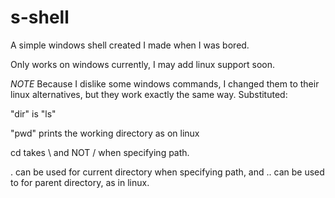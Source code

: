 # s-shell
A simple windows shell created I made when I was bored.

Only works on windows currently, I may add linux support soon.

*NOTE*
Because I dislike some windows commands, I changed them to their linux alternatives, but they work exactly the same way.
Substituted:

"dir" is "ls"

"pwd" prints the working directory as on linux

cd takes \ and NOT / when specifying path.

. can be used for current directory when specifying path, and .. can be used to for parent directory, as in linux.
